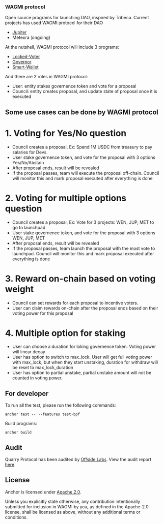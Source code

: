 ### WAGMI protocol

Open source programs for launching DAO, inspired by Tribeca. Current projects has used WAGMI protocol for their DAO
- [Jupiter](https://vote.jup.ag/)
- Meteora (ongoing)

At the nutshell, WAGMI protocol will include 3 programs:
- [Locked-Voter](./programs/locked-voter/)
- [Governor](./programs/govern/)
- [Smart-Wallet](./programs/smart-wallet/)

And there are 2 roles in WAGMI protocol:
- User: entity stakes governence token and vote for a proposal
- Council: entity creates proposal, and update state of proposal once it is executed 

## Some use cases can be done by WAGMI protocol

# 1. Voting for Yes/No question
- Council creates a proposal, Ex: Spend 1M USDC from treasury to pay salaries for Devs. 
- User stake governence token, and vote for the proposal with 3 options Yes/No/Abstain
- After proposal ends, result will be revealed
- If the proposal passes, team will execute the proposal off-chain. Council will monitor this and mark proposal executed after everything is done 

# 2. Voting for multiple options question
- Council creates a proposal, Ex: Vote for 3 projects: WEN, JUP, MET to go to launchpad. 
- User stake governence token, and vote for the proposal with 3 options WEN, JUP, MET
- After proposal ends, result will be revealed
- If the proposal passes, team launch the proposal with the most vote to launchpad. Council will monitor this and mark proposal executed after everything is done 

# 3. Reward on-chain based on voting weight
- Council can set rewards for each proposal to incentive voters.
- User can claim rewards on-chain after the proposal ends based on their voting power for this proposal

# 4. Multiple option for staking
- User can choose a duration for loking governence token. Voting power will linear decay
- User has option to switch to max_lock. User will get full voting power with max_lock, but when they start unstaking, duration for withdraw will be reset to max_lock_duration
- User has option to partial unstake, partial unstake amount will not be counted in voting power. 


## For developer

To run all the test, please run the following commands:
```
anchor test -- --features test-bpf 
```

Build programs:
```
anchor build
```


## Audit
Quarry Protocol has been audited by [Offside Labs](https://offside.io). View the audit report [here](./audits/Raccoons_DAO_Final_Audit_Report.pdf).


## License
Anchor is licensed under [Apache 2.0](https://www.apache.org/licenses/LICENSE-2.0).

Unless you explicitly state otherwise, any contribution intentionally submitted for inclusion in WAGMI by you, as defined in the Apache-2.0 license, shall be licensed as above, without any additional terms or conditions.